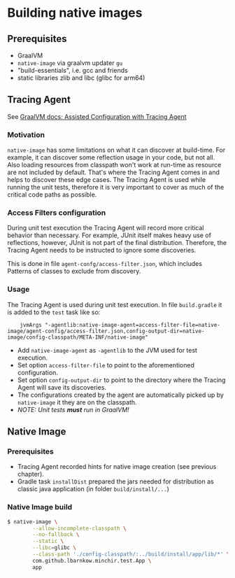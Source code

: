 # Building native images

## Prerequisites

* GraalVM
* `native-image` via graalvm updater `gu`
* "build-essentials", i.e. gcc and friends
* static libraries zlib and libc (glibc for arm64)

## Tracing Agent

See [GraalVM docs: Assisted Configuration with Tracing Agent](https://www.graalvm.org/22.0/reference-manual/native-image/Agent/)

### Motivation

`native-image` has some limitations on what it can discover at build-time. For example, it can discover some reflection usage in your code, but not all. Also loading resources from classpath won't work at run-time as resource are not included by default. That's where the Tracing Agent comes in and helps to discover these edge cases. The Tracing Agent is used while running the unit tests, therefore it is very important to cover as much of the critical code paths as possible.

### Access Filters configuration

During unit test execution the Tracing Agent will record more critical behavior than necessary. For example, JUnit itself makes heavy use of reflections, however, JUnit is not part of the final distribution. Therefore, the Tracing Agent needs to be instructed to ignore some discoveries.

This is done in file `agent-confg/access-filter.json`, which includes Patterns of classes to exclude from discovery.

### Usage

The Tracing Agent is used during unit test execution. In file `build.gradle` it is added to the `test` task like so:

```
    jvmArgs "-agentlib:native-image-agent=access-filter-file=native-image/agent-config/access-filter.json,config-output-dir=native-image/config-classpath/META-INF/native-image"
```

* Add `native-image-agent` as `-agentlib` to the JVM used for test execution.
* Set option `access-filter-file` to point to the aforementioned configuration.
* Set option `config-output-dir` to point to the directory where the Tracing Agent will save its discoveries.
* The configurations created by the agent are automatically picked up by `native-image` it they are on the classpath.
* _NOTE: Unit tests **must** run in GraalVM!_

## Native Image

### Prerequisites

* Tracing Agent recorded hints for native image creation (see previous chapter).
* Gradle task `installDist` prepared the jars needed for distribution as classic java application (in folder `build/install/...`)

### Native Image build

```sh
$ native-image \
        --allow-incomplete-classpath \
        --no-fallback \
        --static \
        --libc=glibc \
        --class-path './config-classpath/:../build/install/app/lib/*' \
        com.github.lbarnkow.minchir.test.App \
        app
```
